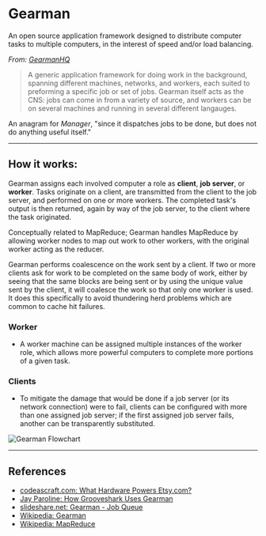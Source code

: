 # Gearman

An open source application framework designed to distribute computer tasks to multiple computers, in the interest of speed and/or load balancing.

*From: [GearmanHQ](http://gearmanhq.com/help/getting-started)*

> A generic application framework for doing work in the background, spanning different machines, networks, and workers, each suited to preforming a specific job or set of jobs. Gearman itself acts as the CNS: jobs can come in from a variety of source, and workers can be on several machines and running in several different langauges.

An anagram for *Manager*, "since it dispatches jobs to be done, but does not do anything useful itself."

---

## How it works:

Gearman assigns each involved computer a role as **client**, **job server**, or **worker**. Tasks originate on a client, are transmitted from the client to the job server, and performed on one or more workers. The completed task's output is then returned, again by way of the job server, to the client where the task originated.

Conceptually related to MapReduce; Gearman handles MapReduce by allowing worker nodes to map out work to other workers, with the original worker acting as the reducer.

Gearman performs coalescence on the work sent by a client. If two or more clients ask for work to be completed on the same body of work, either by seeing that the same blocks are being sent or by using the unique value sent by the client, it will coalesce the work so that only one worker is used. It does this specifically to avoid thundering herd problems which are common to cache hit failures.

### Worker

-   A worker machine can be assigned multiple instances of the worker role, which allows more powerful computers to complete more portions of a given task.

### Clients

-   To mitigate the damage that would be done if a job server (or its network connection) were to fail, clients can be configured with more than one assigned job server; if the first assigned job server fails, another can be transparently substituted.

![Gearman Flowchart](https://upload.wikimedia.org/wikipedia/en/c/c5/Gearman_Stack.png)

---

## References

-   [codeascraft.com: What Hardware Powers Etsy.com?](https://codeascraft.com/2012/08/31/what-hardware-powers-etsy-com/)
-   [Jay Paroline: How Grooveshark Uses Gearman](http://wanderr.com/jay/how-grooveshark-uses-gearman/2011/03/27)
-   [slideshare.net: Gearman - Job Queue](http://www.slideshare.net/DiegoLewin/gearman-job-queue)
-   [Wikipedia: Gearman](https://en.wikipedia.org/wiki/Gearman)
-   [Wikipedia: MapReduce](https://en.wikipedia.org/wiki/MapReduce)
